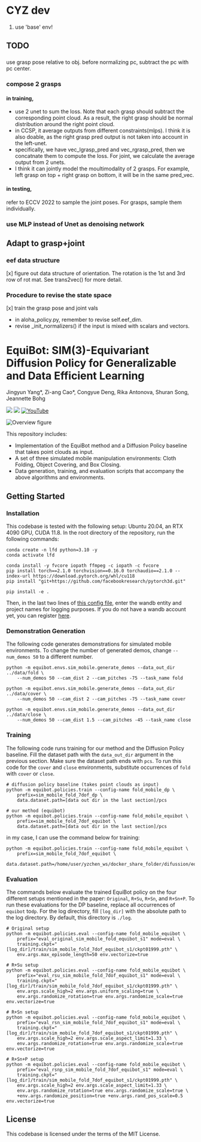 # CYZ dev
1. use 'base' env!

## TODO
### 
use grasp pose relative to obj. before normalizing pc, subtract the pc with pc center. 
### compose 2 grasps
#### in training, 

- use 2 unet to sum the loss.  Note that each grasp should subtract the corresponding point cloud. As a result, the right grasp should be normal distribution around the right point cloud.
- in CCSP, it average outputs from different constraints(mlps). I think it is also doable, as the right grasp pred output is not taken into account in the left-unet. 
- specifically, we have vec_lgrasp_pred and vec_rgrasp_pred, then we concatnate them to compute the loss. For joint, we calculate the average output from 2 unets. 
- I think it can jointly model the moultimodality of 2 grasps. For example, left grasp on top + right grasp on bottom, it will be in the same pred_vec.
#### in testing, 
refer to ECCV 2022 to sample the joint poses. For grasps, sample them individually. 

### use MLP instead of Unet as denoising network

## Adapt to grasp+joint
### eef data structure
[x] figure out data structure of orientation. 
The rotation is the 1st and 3rd row of rot mat. See trans2vec() for more detail.
### Procedure to revise the state space
[x] train the grasp pose and joint vals
- in aloha_policy.py, remember to revise self.eef_dim. 
- revise _init_normalizers() if the input is mixed with scalars and vectors. 

# EquiBot: SIM(3)-Equivariant Diffusion Policy for Generalizable and Data Efficient Learning

Jingyun Yang*, Zi-ang Cao*, Congyue Deng, Rika Antonova, Shuran Song, Jeannette Bohg

<a href='https://equi-bot.github.io'><img src='https://img.shields.io/badge/Project-Page-Green'></a> <a href='https://arxiv.org/abs/2407.01479'><img src='https://img.shields.io/badge/Paper-Arxiv-red'></a> [![YouTube](https://badges.aleen42.com/src/youtube.svg)](https://youtu.be/FFrl_TEXrUw)

![Overview figure](https://equi-bot.github.io/images/teaser.jpg)

This repository includes:

* Implementation of the EquiBot method and a Diffusion Policy baseline that takes point clouds as input.
* A set of three simulated mobile manipulation environments: Cloth Folding, Object Covering, and Box Closing.
* Data generation, training, and evaluation scripts that accompany the above algorithms and environments.

## Getting Started

### Installation

This codebase is tested with the following setup: Ubuntu 20.04, an RTX 4090 GPU, CUDA 11.8. In the root directory of the repository, run the following commands:

```
conda create -n lfd python=3.10 -y
conda activate lfd

conda install -y fvcore iopath ffmpeg -c iopath -c fvcore
pip install torch==2.1.0 torchvision==0.16.0 torchaudio==2.1.0 --index-url https://download.pytorch.org/whl/cu118
pip install "git+https://github.com/facebookresearch/pytorch3d.git"

pip install -e .
```

Then, in the last two lines of [this config file](equibot/policies/configs/base.yaml), enter the wandb entity and project names for logging purposes. If you do not have a wandb account yet, you can register [here](https://wandb.ai).

### Demonstration Generation

The following code generates demonstrations for simulated mobile environments. To change the number of generated demos, change `--num_demos 50` to a different number.

```
python -m equibot.envs.sim_mobile.generate_demos --data_out_dir ../data/fold \
    --num_demos 50 --cam_dist 2 --cam_pitches -75 --task_name fold

python -m equibot.envs.sim_mobile.generate_demos --data_out_dir ../data/cover \
    --num_demos 50 --cam_dist 2 --cam_pitches -75 --task_name cover

python -m equibot.envs.sim_mobile.generate_demos --data_out_dir ../data/close \
    --num_demos 50 --cam_dist 1.5 --cam_pitches -45 --task_name close
```

### Training

The following code runs training for our method and the Diffusion Policy baseline. Fill the dataset path with the `data_out_dir` argument in the previous section. Make sure the dataset path ends with `pcs`. To run this code for the `cover` and `close` environments, substitute occurrences of `fold` with `cover` or `close`.

```
# diffusion policy baseline (takes point clouds as input)
python -m equibot.policies.train --config-name fold_mobile_dp \
    prefix=sim_mobile_fold_7dof_dp \
    data.dataset.path=[data out dir in the last section]/pcs

# our method (equibot)
python -m equibot.policies.train --config-name fold_mobile_equibot \
    prefix=sim_mobile_fold_7dof_equibot \
    data.dataset.path=[data out dir in the last section]/pcs
```
in my case, I can use the command below for training:

```
python -m equibot.policies.train --config-name fold_mobile_equibot \
    prefix=sim_mobile_fold_7dof_equibot \
    data.dataset.path=/home/user/yzchen_ws/docker_share_folder/difussion/equibot_abstract/data/fold/pcs/
```
### Evaluation

The commands below evaluate the trained EquiBot policy on the four different setups mentioned in the paper: `Original`, `R+Su`, `R+Sn`, and `R+Sn+P`. To run these evaluations for the DP baseline, replace all occurrences of `equibot` to`dp`. For the log directory, fill `[log_dir]` with the absolute path to the log directory. By default, this directory is `./log`.

```
# Original setup
python -m equibot.policies.eval --config-name fold_mobile_equibot \
    prefix="eval_original_sim_mobile_fold_equibot_s1" mode=eval \
    training.ckpt="[log_dir]/train/sim_mobile_fold_7dof_equibot_s1/ckpt01999.pth" \
    env.args.max_episode_length=50 env.vectorize=true

# R+Su setup
python -m equibot.policies.eval --config-name fold_mobile_equibot \
    prefix="eval_rsu_sim_mobile_fold_7dof_equibot_s1" mode=eval \
    training.ckpt="[log_dir]/train/sim_mobile_fold_7dof_equibot_s1/ckpt01999.pth" \
    env.args.scale_high=2 env.args.uniform_scaling=true \
    env.args.randomize_rotation=true env.args.randomize_scale=true env.vectorize=true

# R+Sn setup
python -m equibot.policies.eval --config-name fold_mobile_equibot \
    prefix="eval_rsn_sim_mobile_fold_7dof_equibot_s1" mode=eval \
    training.ckpt="[log_dir]/train/sim_mobile_fold_7dof_equibot_s1/ckpt01999.pth" \
    env.args.scale_high=2 env.args.scale_aspect_limit=1.33 \
    env.args.randomize_rotation=true env.args.randomize_scale=true env.vectorize=true

# R+Sn+P setup
python -m equibot.policies.eval --config-name fold_mobile_equibot \
    prefix="eval_rsnp_sim_mobile_fold_7dof_equibot_s1" mode=eval \
    training.ckpt="[log_dir]/train/sim_mobile_fold_7dof_equibot_s1/ckpt01999.pth" \
    env.args.scale_high=2 env.args.scale_aspect_limit=1.33 \
    env.args.randomize_rotation=true env.args.randomize_scale=true \
    +env.args.randomize_position=true +env.args.rand_pos_scale=0.5 env.vectorize=true
```

## License

This codebase is licensed under the terms of the MIT License.
